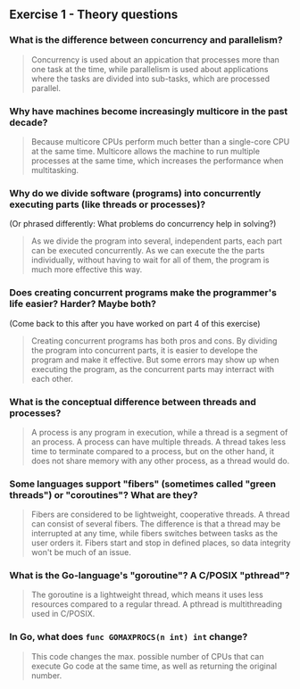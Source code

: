 Exercise 1 - Theory questions
-----------------------------
 
 ### What is the difference between concurrency and parallelism?
 > Concurrency is used about an appication that processes more than one task at the time, while parallelism is used about applications where the tasks are divided into sub-tasks, which are processed parallel.
 
 ### Why have machines become increasingly multicore in the past decade?
 > Because multicore CPUs perform much better than a single-core CPU at the same time. Multicore allows the machine to run multiple processes at the same time, which increases the performance when multitasking. 
 
 ### Why do we divide software (programs) into concurrently executing parts (like threads or processes)?
 (Or phrased differently: What problems do concurrency help in solving?)
 > As we divide the program into several, independent parts, each part can be executed concurrently. As we can execute the the parts individually, without having to wait for all of them, the program is much more effective this way.
 
 ### Does creating concurrent programs make the programmer's life easier? Harder? Maybe both?
 (Come back to this after you have worked on part 4 of this exercise)
 > Creating concurrent programs has both pros and cons. By dividing the program into concurrent parts, it is easier to develope the program and make it effective. But some errors may show up when executing the program, as the concurrent parts may interract with each other.
 
 ### What is the conceptual difference between threads and processes?
 > A process is any program in execution, while a thread is a segment of an process. A process can have multiple threads. A thread takes less time to terminate compared to a process, but on the other hand, it does not share memory with any other process, as a thread would do.
 
 ### Some languages support "fibers" (sometimes called "green threads") or "coroutines"? What are they?
 > Fibers are considered to be lightweight, cooperative threads. A thread can consist of several fibers. The difference is that a thread may be interrupted at any time, while fibers switches between tasks as the user orders it. Fibers start and stop in defined places, so data integrity won't be much of an issue. 
 
 ### What is the Go-language's "goroutine"? A C/POSIX "pthread"?
 > The goroutine is a lightweight thread, which means it uses less resources compared to a regular thread. A pthread is multithreading used in C/POSIX.
 
 ### In Go, what does `func GOMAXPROCS(n int) int` change? 
 > This code changes the max. possible number of CPUs that can execute Go code at the same time, as well as returning the original number.



 
 
 
 
